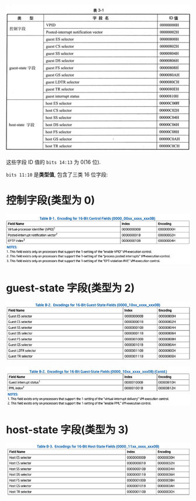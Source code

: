 
![2020-02-25-21-07-49.png](./images/2020-02-25-21-07-49.png)

这些字段 ID 值的 `bits 14:13` 为 0(16 位).

`bits 11:10` 是**类型值**, 包含了三类 16 位字段:

# 控制字段(类型为 0)

![2021-04-08-18-39-35.png](./images/2021-04-08-18-39-35.png)

# guest-state 字段(类型为 2)

![2021-04-08-18-40-26.png](./images/2021-04-08-18-40-26.png)

![2021-04-08-18-40-40.png](./images/2021-04-08-18-40-40.png)

# host-state 字段(类型为 3)

![2021-04-08-18-40-59.png](./images/2021-04-08-18-40-59.png)

